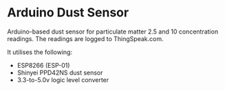 Arduino Dust Sensor
===================

Arduino-based dust sensor for particulate matter 2.5 and 10 concentration readings. The readings are logged to ThingSpeak.com.

It utilises the following:
* ESP8266 (ESP-01)
* Shinyei PPD42NS dust sensor
* 3.3-to-5.0v logic level converter
